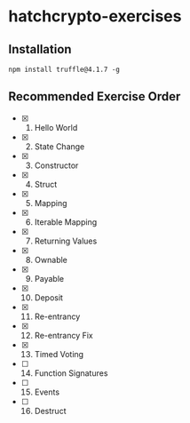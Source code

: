# hatchcrypto-exercises

## Installation

```
npm install truffle@4.1.7 -g
```

## Recommended Exercise Order
- [x] 1. Hello World
- [x] 2. State Change
- [x] 3. Constructor
- [x] 4. Struct
- [x] 5. Mapping
- [x] 6. Iterable Mapping
- [x] 7. Returning Values
- [x] 8. Ownable
- [x] 9. Payable
- [x] 10. Deposit
- [x] 11. Re-entrancy
- [x] 12. Re-entrancy Fix
- [x] 13. Timed Voting
- [ ] 14. Function Signatures
- [ ] 15. Events
- [ ] 16. Destruct
